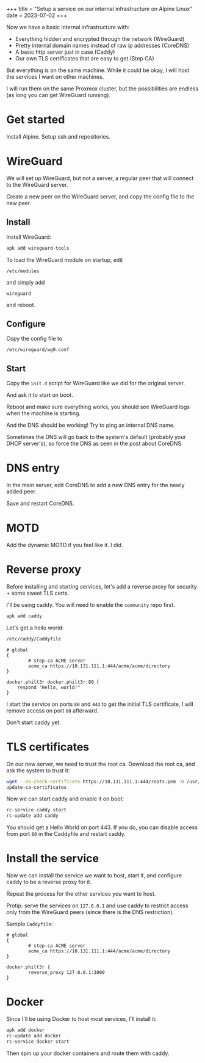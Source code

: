 +++
title = "Setup a service on our internal infrastructure on Alpine Linux"
date = 2023-07-02
+++

Now we have a basic internal infrastructure with:
- Everything hidden and encrypted through the network (WireGuard)
- Pretty internal domain names instead of raw ip addresses (CoreDNS)
- A basic http server just in case (Caddy)
- Our own TLS certificates that are easy to get (Step CA)

But everything is on the same machine. While it could be okay, I will host the services I want on other machines.

I will run them on the same Proxmox cluster, but the possibilities are endless (as long you can get WireGuard running).

# Get started

Install Alpine. Setup ssh and repositories.

# WireGuard

We will set up WireGuard, but not a server, a regular peer that will connect to the WireGuard server.

Create a new peer on the WireGuard server, and copy the config file to the new peer.

## Install

Install WireGuard:
```sh
apk add wireguard-tools
```

To load the WireGuard module on startup, edit
```
/etc/modules
```

and simply add
```
wireguard
```
and reboot.

## Configure

Copy the config file to
```
/etc/wireguard/wg0.conf
```

## Start

Copy the `init.d` script for WireGuard like we did for the original server.

And ask it to start on boot.

Reboot and make sure everything works, you should see WireGuard logs when the machine is starting.

And the DNS should be working! Try to ping an internal DNS name.

Sometimes the DNS will go back to the system's default (probably your DHCP server's), so force the DNS as seen in the post about CoreDNS.

# DNS entry

In the main server, edit CoreDNS to add a new DNS entry for the newly added peer.

Save and restart CoreDNS.

# MOTD

Add the dynamic MOTD if you feel like it. I did.

# Reverse proxy

Before installing and starting services, let's add a reverse proxy for security + some sweet TLS certs.

I'll be using caddy. You will need to enable the `community` repo first.
```sh
apk add caddy
```

Let's get a hello world:
```sh
/etc/caddy/Caddyfile
```
```
# global
{
        # step-ca ACME server
        acme_ca https://10.131.111.1:444/acme/acme/directory
}

docker.philt3r docker.philt3r:80 {
    respond "Hello, world!"
}
```

I start the service on ports `80` and `443` to get the initial TLS certificate, I will remove access on port `80` afterward.

Don't start caddy yet.

# TLS certificates

On our new server, we need to trust the root ca. Download the root ca, and ask the system to trust it:
```sh
wget --no-check-certificate https://10.131.111.1:444/roots.pem -O /usr/local/share/ca-certificates/philt3r.crt
update-ca-certificates 
```

Now we can start caddy and enable it on boot:
```sh
rc-service caddy start
rc-update add caddy
```

You should get a Hello World on port 443. If you do, you can disable access from port `80` in the Caddyfile and restart caddy.

# Install the service

Now we can install the service we want to host, start it, and configure caddy to be a reverse proxy for it.

Repeat the process for the other services you want to host.

Protip: serve the services on `127.0.0.1` and use caddy to restrict access only from the WireGuard peers (since there is the DNS restriction).

Sample `Caddyfile`:
```
# global
{
        # step-ca ACME server
        acme_ca https://10.131.111.1:444/acme/acme/directory
}

docker.philt3r {
        reverse_proxy 127.0.0.1:3000
}
```

# Docker

Since I'll be using Docker to host most services, I'll install it:
```sh
apk add docker
rc-update add docker
rc-service docker start
```

Then spin up your docker containers and route them with caddy.